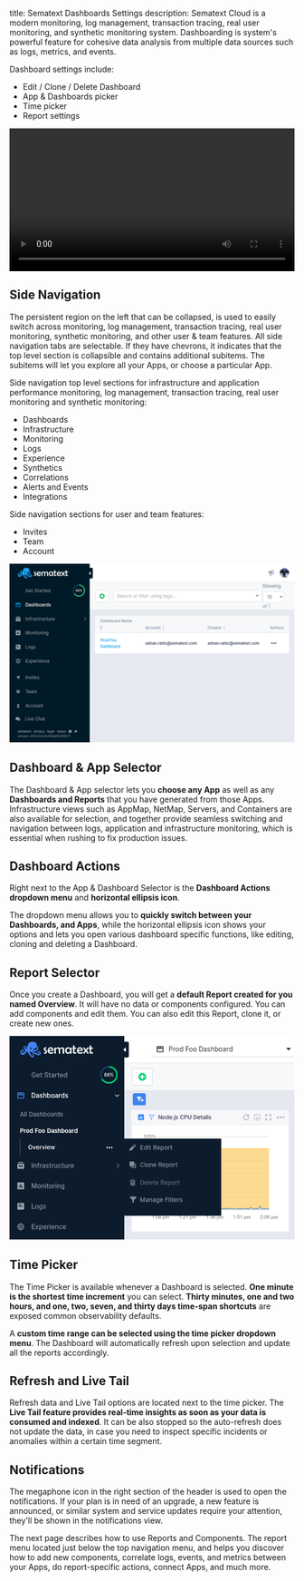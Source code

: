 title: Sematext Dashboards Settings
description: Sematext Cloud is a modern monitoring, log management, transaction tracing, real user monitoring, and synthetic monitoring system. Dashboarding is system's powerful feature for cohesive data analysis from multiple data sources such as logs, metrics, and events. 



<!-- https://sematext.com/docs/images/guide/dashboards/sematext-dashboards-guide.png -->


Dashboard settings include:

  - Edit / Clone / Delete Dashboard
  - App & Dashboards picker
  - Time picker
  - Report settings

<video style="display:block; width:100%; height:auto;" controls autoplay loop>
  <source src="https://cdn.sematext.com/videos/dash-settings.mp4" type="video/mp4" />
</video>

## Side Navigation

The persistent region on the left that can be collapsed, is used to easily switch across monitoring, log management, transaction tracing, real user monitoring, synthetic monitoring, and other user & team features. All side navigation tabs are selectable. If they have chevrons, it indicates that the top level section is collapsible and contains additional subitems. The subitems will let you explore all your Apps, or choose a particular App.

Side navigation top level sections for infrastructure and application performance monitoring, log management, transaction tracing, real user monitoring and synthetic monitoring:

- Dashboards
- Infrastructure
- Monitoring
- Logs
- Experience
- Synthetics
- Correlations
- Alerts and Events
- Integrations

Side navigation sections for user and team features:

- Invites
- Team
- Account 

![Sematext Monitoring App Sidenav](../images/dashboards/side-nav.png)

## Dashboard & App Selector

The Dashboard & App selector lets you **choose any App** as well as any **Dashboards and Reports** that you have generated from those Apps. Infrastructure views such as AppMap, NetMap, Servers, and Containers are also available for selection, and together provide seamless switching and navigation between logs, application and infrastructure monitoring, which is essential when rushing to fix production issues.

## Dashboard Actions

Right next to the App & Dashboard Selector is the **Dashboard Actions dropdown menu** and **horizontal ellipsis icon**. 

The dropdown menu allows you to **quickly switch between your Dashboards, and Apps**, while the horizontal ellipsis icon shows your options and lets you open various dashboard specific functions, like editing, cloning and deleting a Dashboard.

## Report Selector

Once you create a Dashboard, you will get a **default Report created for you named Overview**. It will have no data or components configured. You can add components and edit them. You can also edit this Report, clone it, or create new ones.

![](../images/dashboards/report-selector.png)

## Time Picker

The Time Picker is available whenever a Dashboard is selected. **One minute is the shortest time increment** you can select. **Thirty minutes, one and two hours, and one, two, seven, and thirty days time-span shortcuts** are exposed common observability defaults.

A **custom time range can be selected using the time picker dropdown menu**. The Dashboard will automatically refresh upon selection and update all the reports accordingly.

## Refresh and Live Tail

Refresh data and Live Tail options are located next to the time picker. The **Live Tail feature provides real-time insights as soon as your data is consumed and indexed**. It can be also stopped so the auto-refresh does not update the data, in case you need to inspect specific incidents or anomalies within a certain time segment.

## Notifications

The megaphone icon in the right section of the header is used to open the notifications. If your plan is in need of an upgrade, a new feature is announced, or similar system and service updates require your attention, they'll be shown in the notifications view.

The next page describes how to use Reports and Components. The report menu located just below the top navigation menu, and helps you discover how to add new components, correlate logs, events, and metrics between your Apps, do report-specific actions, connect Apps, and much more.

